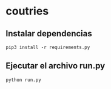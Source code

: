 # coutries

## Instalar dependencias

`pip3 install -r requirements.py`

## Ejecutar el archivo run\.py

`python run.py`

